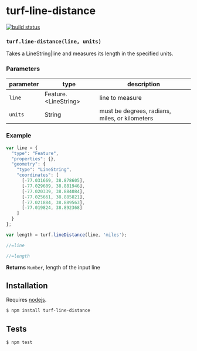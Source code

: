 # turf-line-distance

[![build status](https://secure.travis-ci.org/Turfjs/turf-line-distance.png)](http://travis-ci.org/Turfjs/turf-line-distance)

### `turf.line-distance(line, units)`

Takes a LineString|line and measures its length in the specified units.


### Parameters

| parameter       | type                    | description                                               |
| --------------- | ----------------------- | --------------------------------------------------------- |
| `line`          | Feature\.\<LineString\> | line to measure                                           |
| `units`         | String                  | must be degrees, radians, miles, or kilometers            |


### Example

```js
var line = {
  "type": "Feature",
  "properties": {},
  "geometry": {
    "type": "LineString",
    "coordinates": [
      [-77.031669, 38.878605],
      [-77.029609, 38.881946],
      [-77.020339, 38.884084],
      [-77.025661, 38.885821],
      [-77.021884, 38.889563],
      [-77.019824, 38.892368]
    ]
  }
};

var length = turf.lineDistance(line, 'miles');

//=line

//=length
```


**Returns** `Number`, length of the input line

## Installation

Requires [nodejs](http://nodejs.org/).

```sh
$ npm install turf-line-distance
```

## Tests

```sh
$ npm test
```
